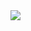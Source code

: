 <img align="right" src="https://github-readme-stats.vercel.app/api?username=chengchenrui&show_icons=true&icon_color=CE1D2D&text_color=718096&bg_color=ffffff&hide_title=true" />


<!--
### Hi there 👋

**chengchenrui/chengchenrui** is a ✨ _special_ ✨ repository because its `README.md` (this file) appears on your GitHub profile.

Here are some ideas to get you started:

- 🔭 I’m currently working on ...
- 🌱 I’m currently learning ...
- 👯 I’m looking to collaborate on ...
- 🤔 I’m looking for help with ...
- 💬 Ask me about ...
- 📫 How to reach me: ...
- 😄 Pronouns: ...
- ⚡ Fun fact: ...
-->

